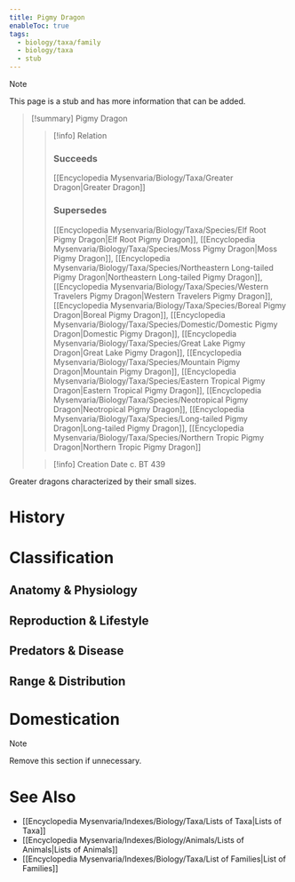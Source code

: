 ```yaml
---
title: Pigmy Dragon
enableToc: true
tags:
  - biology/taxa/family
  - biology/taxa
  - stub
---
```


> [!note]
> This page is a stub and has more information that can be added.

> [!summary] Pigmy Dragon
> > [!info] Relation
> > ### Succeeds
> > [[Encyclopedia Mysenvaria/Biology/Taxa/Greater Dragon|Greater Dragon]]
> > ### Supersedes
> > [[Encyclopedia Mysenvaria/Biology/Taxa/Species/Elf Root Pigmy Dragon|Elf Root Pigmy Dragon]], [[Encyclopedia Mysenvaria/Biology/Taxa/Species/Moss Pigmy Dragon|Moss Pigmy Dragon]], [[Encyclopedia Mysenvaria/Biology/Taxa/Species/Northeastern Long-tailed Pigmy Dragon|Northeastern Long-tailed Pigmy Dragon]], [[Encyclopedia Mysenvaria/Biology/Taxa/Species/Western Travelers Pigmy Dragon|Western Travelers Pigmy Dragon]], [[Encyclopedia Mysenvaria/Biology/Taxa/Species/Boreal Pigmy Dragon|Boreal Pigmy Dragon]], [[Encyclopedia Mysenvaria/Biology/Taxa/Species/Domestic/Domestic Pigmy Dragon|Domestic Pigmy Dragon]], [[Encyclopedia Mysenvaria/Biology/Taxa/Species/Great Lake Pigmy Dragon|Great Lake Pigmy Dragon]], [[Encyclopedia Mysenvaria/Biology/Taxa/Species/Mountain Pigmy Dragon|Mountain Pigmy Dragon]], [[Encyclopedia Mysenvaria/Biology/Taxa/Species/Eastern Tropical Pigmy Dragon|Eastern Tropical Pigmy Dragon]], [[Encyclopedia Mysenvaria/Biology/Taxa/Species/Neotropical Pigmy Dragon|Neotropical Pigmy Dragon]], [[Encyclopedia Mysenvaria/Biology/Taxa/Species/Long-tailed Pigmy Dragon|Long-tailed Pigmy Dragon]], [[Encyclopedia Mysenvaria/Biology/Taxa/Species/Northern Tropic Pigmy Dragon|Northern Tropic Pigmy Dragon]]
>
> > [!info] Creation Date
> > c. BT 439

Greater dragons characterized by their small sizes.
# History

# Classification
## Anatomy & Physiology

## Reproduction & Lifestyle

## Predators & Disease

## Range & Distribution

# Domestication

> [!note]
> Remove this section if unnecessary.
# See Also
- [[Encyclopedia Mysenvaria/Indexes/Biology/Taxa/Lists of Taxa|Lists of Taxa]]
- [[Encyclopedia Mysenvaria/Indexes/Biology/Animals/Lists of Animals|Lists of Animals]]
- [[Encyclopedia Mysenvaria/Indexes/Biology/Taxa/List of Families|List of Families]]
